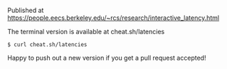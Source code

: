 
Published at <https://people.eecs.berkeley.edu/~rcs/research/interactive_latency.html>

The terminal version is available at cheat.sh/latencies
```
$ curl cheat.sh/latencies
```

Happy to push out a new version if you get a pull request accepted!
